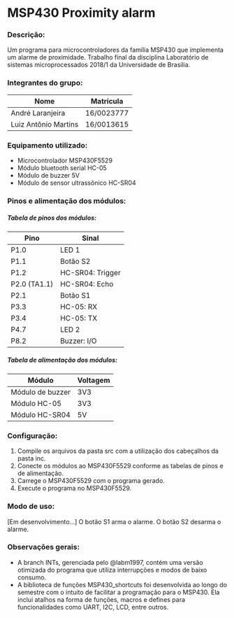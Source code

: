 # MSP430 Proximity alarm

### Descrição:

Um programa para microcontroladores da família MSP430 que implementa um alarme
de proximidade. Trabalho final da disciplina Laboratório de sistemas
microprocessados 2018/1 da Universidade de Brasília.

### Integrantes do grupo:

Nome | Matrícula
---  | ---
André Laranjeira | 16/0023777
Luiz Antônio Martins | 16/0013615

### Equipamento utilizado:

* Microcontrolador MSP430F5529
* Módulo bluetooth serial HC-05
* Módulo de buzzer 5V
* Módulo de sensor ultrassônico HC-SR04

### Pinos e alimentação dos módulos:

##### Tabela de pinos dos módulos:

Pino | Sinal
---	 | ---
P1.0 | LED 1
P1.1 | Botão S2
P1.2 | HC-SR04: Trigger
P2.0 (TA1.1) | HC-SR04: Echo
P2.1 | Botão S1
P3.3 | HC-05: RX
P3.4 | HC-05: TX
P4.7 | LED 2
P8.2 | Buzzer: I/O

##### Tabela de alimentação dos módulos:

Módulo | Voltagem
---	   | ---
Módulo de buzzer | 3V3
Módulo HC-05 | 3V3
Módulo HC-SR04 | 5V

### Configuração:

1) Compile os arquivos da pasta src com a utilização dos cabeçalhos da pasta inc.
2) Conecte os módulos ao MSP430F5529 conforme as tabelas de pinos e de alimentação.
3) Carrege o MSP430F5529 com o programa gerado.
4) Execute o programa no MSP430F5529.

### Modo de uso:

[Em desenvolvimento...]
O botão S1 arma o alarme. O botão S2 desarma o alarme.

### Observações gerais:

* A branch INTs, gerenciada pelo @labm1997, contém uma versão otimizada do programa que utiliza interrupções e modos de baixo consumo.
* A biblioteca de funções MSP430_shortcuts foi desenvolvida ao longo do semestre com o intuito de facilitar a programação para o MSP430.
Ela inclui atalhos na forma de funções, macros e defines para funcionalidades como UART, I2C, LCD, entre outros.
